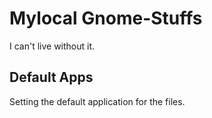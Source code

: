 # Mylocal Gnome-Stuffs

I can't live without it.

## Default Apps

Setting the default application for the files.
